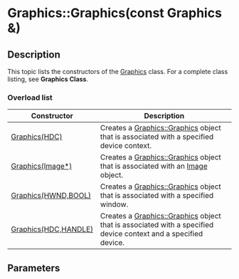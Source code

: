 # Graphics::Graphics(const Graphics &)

## Description

This topic lists the constructors of the
[Graphics](https://learn.microsoft.com/windows/desktop/api/gdiplusgraphics/nl-gdiplusgraphics-graphics) class. For a complete class listing, see **Graphics Class**.

### Overload list

| Constructor | Description |
| --- | --- |
| [Graphics(HDC)](https://learn.microsoft.com/previous-versions/ms536160(v=vs.85)) | Creates a [Graphics::Graphics](https://learn.microsoft.com/previous-versions/ms536160(v=vs.85)) object that is associated with a specified device context. |
| [Graphics(Image*)](https://learn.microsoft.com/previous-versions/ms536159(v=vs.85)) | Creates a [Graphics::Graphics](https://learn.microsoft.com/previous-versions/ms536159(v=vs.85)) object that is associated with an [Image](https://learn.microsoft.com/windows/desktop/api/gdiplusheaders/nl-gdiplusheaders-image) object. |
| [Graphics(HWND,BOOL)](https://learn.microsoft.com/windows/desktop/api/gdiplusgraphics/nf-gdiplusgraphics-graphics-graphics(inhwnd_inbool)) | Creates a [Graphics::Graphics](https://learn.microsoft.com/windows/desktop/api/gdiplusgraphics/nf-gdiplusgraphics-graphics-graphics(inhwnd_inbool)) object that is associated with a specified window. |
| [Graphics(HDC,HANDLE)](https://learn.microsoft.com/windows/desktop/api/gdiplusgraphics/nf-gdiplusgraphics-graphics-graphics(inhdc_inhandle)) | Creates a [Graphics::Graphics](https://learn.microsoft.com/windows/desktop/api/gdiplusgraphics/nf-gdiplusgraphics-graphics-graphics(inhdc_inhandle)) object that is associated with a specified device context and a specified device. |

## Parameters